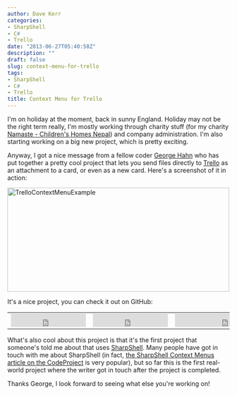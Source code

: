 ```yaml
---
author: Dave Kerr
categories:
- SharpShell
- C#
- Trello
date: "2013-06-27T05:40:58Z"
description: ""
draft: false
slug: context-menu-for-trello
tags:
- SharpShell
- C#
- Trello
title: Context Menu for Trello
---
```



I'm on holiday at the moment, back in sunny England. Holiday may not be the right term really, I'm mostly working through charity stuff (for my charity <a title="Namaste - Children's Homes Nepal" href="http://www.childrenshomesnepal.org/" target="_blank">Namaste - Children's Homes Nepal</a>) and company administration. I'm also starting working on a big new project, which is pretty exciting.

Anyway, I got a nice message from a fellow coder <a title="Goerge Hahn on Twitter" href="https://twitter.com/George_Hahn" target="_blank">George Hahn</a> who has put together a pretty cool project that lets you send files directly to <a title="Trello" href="https://trello.com/" target="_blank">Trello</a> as an attachment to a card, or even as a new card. Here's a screenshot of it in action:

<a href="http://www.dwmkerr.com/wp-content/uploads/2013/06/TrelloContextMenuExample.png"><img class="alignnone size-full wp-image-320" alt="TrelloContextMenuExample" src="http://www.dwmkerr.com/wp-content/uploads/2013/06/TrelloContextMenuExample.png" width="503" height="236" /></a>

It's a nice project, you can check it out on GitHub:
<table>
<tbody>
<tr>
<td><iframe style="width: 170px; height: 30px;" src="http://ghbtns.com/github-btn.html?user=GeorgeHahn&amp;repo=TrelloContextMenu&amp;type=watch&amp;count=true&amp;size=large" height="30" width="170" frameborder="0" scrolling="0"></iframe></td>
<td><iframe style="width: 170px; height: 30px;" src="http://ghbtns.com/github-btn.html?user=GeorgeHahn&amp;repo=TrelloContextMenu&amp;type=fork&amp;count=true&amp;size=large" height="30" width="170" frameborder="0" scrolling="0"></iframe></td>
<td><iframe style="width: 240px; height: 30px;" src="http://ghbtns.com/github-btn.html?user=GeorgeHahn&amp;type=follow&amp;count=true&amp;size=large" height="30" width="240" frameborder="0" scrolling="0"></iframe></td>
</tr>
</tbody>
</table>
What's also cool about this project is that it's the first project that someone's told me about that uses <a title="SharpShell" href="https://sharpshell.codeplex.com/" target="_blank">SharpShell</a>. Many people have got in touch with me about SharpShell (in fact, <a title="SharpShell Context Menus on the CodeProject" href="http://www.codeproject.com/Articles/512956/NET-Shell-Extensions-Shell-Context-Menus" target="_blank">the SharpShell Context Menus article on the CodeProject</a> is very popular), but so far this is the first real-world project where the writer got in touch after the project is completed.

Thanks George, I look forward to seeing what else you're working on!

